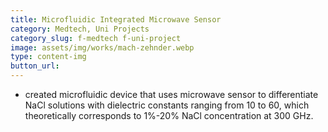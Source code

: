```yaml
---
title: Microfluidic Integrated Microwave Sensor
category: Medtech, Uni Projects
category_slug: f-medtech f-uni-project
image: assets/img/works/mach-zehnder.webp
type: content-img
button_url:
---
```

* created microfluidic device that uses microwave sensor to differentiate NaCl solutions with dielectric constants ranging from 10 to 60, which theoretically corresponds to 1%-20% NaCl concentration at 300 GHz.
